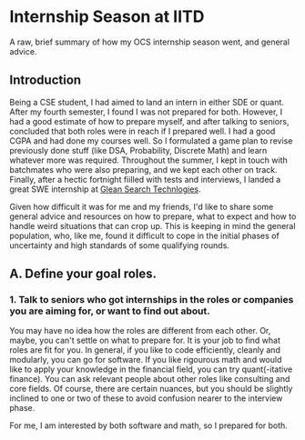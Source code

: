 # Internship Season at IITD
A raw, brief summary of how my OCS internship season went, and general advice.

## Introduction
Being a CSE student, I had aimed to land an intern in either SDE or quant. After my fourth semester, I found I was not prepared for both. However, I had a good estimate of how to prepare myself, and after talking to seniors, concluded that both roles were in reach if I prepared well. I had a good CGPA and had done my courses well. So I formulated a game plan to revise previously done stuff (like DSA, Probability, Discrete Math) and learn whatever more was required. Throughout the summer, I kept in touch with batchmates who were also preparing, and we kept each other on track. Finally, after a hectic fortnight fiilled with tests and interviews, I landed a great SWE internship at [Glean Search Technlogies](https://www.glean.com). 

Given how difficult it was for me and my friends, I'd like to share some general advice and resources on how to prepare, what to expect and how to handle weird situations that can crop up. This is keeping in mind the general population, who, like me, found it difficult to cope in the initial phases of uncertainty and high standards of some qualifying rounds.

## A. Define your goal roles.

### 1. Talk to seniors who got internships in the roles or companies you are aiming for, or want to find out about.

You may have no idea how the roles are different from each other. Or, maybe, you can't settle on what to prepare for. It is your job to find what roles are fit for you. In general, if you like to code efficiently, cleanly and modularly, you can go for software. If you like rigourous math and would like to apply your knowledge in the financial field, you can try quant(-itative finance). You can ask relevant people about other roles like consulting and core fields. Of course, there are certain nuances, but you should be slightly inclined to one or two of these to avoid confusion nearer to the interview phase. 

For me, I am interested by both software and math, so I prepared for both.
